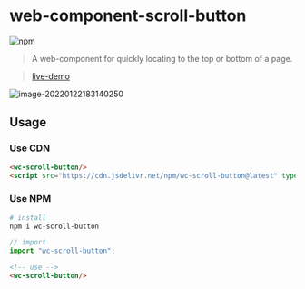 # web-component-scroll-button

[![npm](https://img.shields.io/npm/v/wc-scroll-button)](https://www.npmjs.com/package/wc-scroll-button)

> A web-component for quickly locating to the top or bottom of a page.

> [live-demo](https://liupj.top/wc-scroll-button/)

![image-20220122183140250](https://aliyun-oss-lpj.oss-cn-qingdao.aliyuncs.com/images/by-picgo/image-20220122183140250.png)

## Usage

### Use CDN

```html
<wc-scroll-button/>
<script src="https://cdn.jsdelivr.net/npm/wc-scroll-button@latest" type="module"></script>
```

### Use NPM

```bash
# install
npm i wc-scroll-button
```
```js
// import
import "wc-scroll-button";
```
```html
<!-- use -->
<wc-scroll-button/>
```
